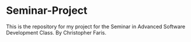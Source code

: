 # Seminar-Project
This is the repository for my project for the Seminar in Advanced Software Development Class. By Christopher Faris.
